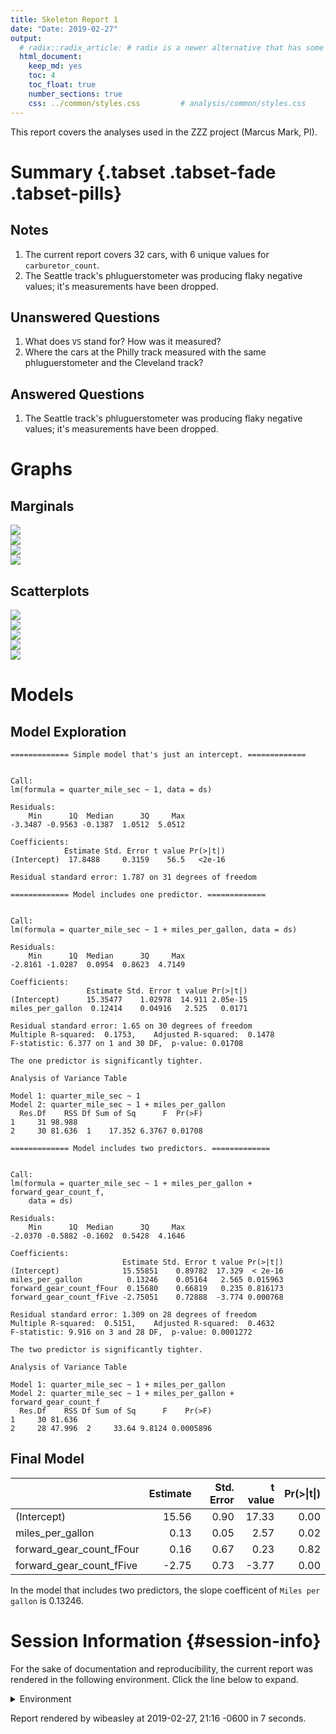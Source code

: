```yaml
---
title: Skeleton Report 1
date: "Date: 2019-02-27"
output:
  # radix::radix_article: # radix is a newer alternative that has some advantages over `html_document`.
  html_document:
    keep_md: yes
    toc: 4
    toc_float: true
    number_sections: true
    css: ../common/styles.css         # analysis/common/styles.css
---
```


This report covers the analyses used in the ZZZ project (Marcus Mark, PI).

<!--  Set the working directory to the repository's base directory; this assumes the report is nested inside of two directories.-->


<!-- Set the report-wide options, and point to the external code file. -->


<!-- Load 'sourced' R files.  Suppress the output when loading sources. -->


<!-- Load packages, or at least verify they're available on the local machine.  Suppress the output when loading packages. -->


<!-- Load any global functions and variables declared in the R file.  Suppress the output. -->


<!-- Declare any global functions specific to a Rmd output.  Suppress the output. -->


<!-- Load the datasets.   -->


<!-- Tweak the datasets.   -->


Summary {.tabset .tabset-fade .tabset-pills}
===========================================================================

Notes
---------------------------------------------------------------------------

1. The current report covers 32 cars, with 6 unique values for `carburetor_count`.
1. The Seattle track's phluguerstometer was producing flaky negative values; it's measurements have been dropped.


Unanswered Questions
---------------------------------------------------------------------------

1. What does `VS` stand for?  How was it measured?
1. Where the cars at the Philly track measured with the same phluguerstometer and the Cleveland track?


Answered Questions
---------------------------------------------------------------------------

1. The Seattle track's phluguerstometer was producing flaky negative values; it's measurements have been dropped.


Graphs
===========================================================================


Marginals
---------------------------------------------------------------------------

<img src="figure-png/marginals-1.png" style="display: block; margin: auto;" /><img src="figure-png/marginals-2.png" style="display: block; margin: auto;" /><img src="figure-png/marginals-3.png" style="display: block; margin: auto;" /><img src="figure-png/marginals-4.png" style="display: block; margin: auto;" />


Scatterplots
---------------------------------------------------------------------------

<img src="figure-png/scatterplots-1.png" style="display: block; margin: auto;" /><img src="figure-png/scatterplots-2.png" style="display: block; margin: auto;" /><img src="figure-png/scatterplots-3.png" style="display: block; margin: auto;" /><img src="figure-png/scatterplots-4.png" style="display: block; margin: auto;" /><img src="figure-png/scatterplots-5.png" style="display: block; margin: auto;" />


Models
===========================================================================

Model Exploration
---------------------------------------------------------------------------

```
============= Simple model that's just an intercept. =============
```

```

Call:
lm(formula = quarter_mile_sec ~ 1, data = ds)

Residuals:
    Min      1Q  Median      3Q     Max 
-3.3487 -0.9563 -0.1387  1.0512  5.0512 

Coefficients:
            Estimate Std. Error t value Pr(>|t|)
(Intercept)  17.8488     0.3159    56.5   <2e-16

Residual standard error: 1.787 on 31 degrees of freedom
```

```
============= Model includes one predictor. =============
```

```

Call:
lm(formula = quarter_mile_sec ~ 1 + miles_per_gallon, data = ds)

Residuals:
    Min      1Q  Median      3Q     Max 
-2.8161 -1.0287  0.0954  0.8623  4.7149 

Coefficients:
                 Estimate Std. Error t value Pr(>|t|)
(Intercept)      15.35477    1.02978  14.911 2.05e-15
miles_per_gallon  0.12414    0.04916   2.525   0.0171

Residual standard error: 1.65 on 30 degrees of freedom
Multiple R-squared:  0.1753,	Adjusted R-squared:  0.1478 
F-statistic: 6.377 on 1 and 30 DF,  p-value: 0.01708
```

```
The one predictor is significantly tighter.
```

```
Analysis of Variance Table

Model 1: quarter_mile_sec ~ 1
Model 2: quarter_mile_sec ~ 1 + miles_per_gallon
  Res.Df    RSS Df Sum of Sq      F  Pr(>F)
1     31 98.988                            
2     30 81.636  1    17.352 6.3767 0.01708
```

```
============= Model includes two predictors. =============
```

```

Call:
lm(formula = quarter_mile_sec ~ 1 + miles_per_gallon + forward_gear_count_f, 
    data = ds)

Residuals:
    Min      1Q  Median      3Q     Max 
-2.0370 -0.5882 -0.1602  0.5428  4.1646 

Coefficients:
                         Estimate Std. Error t value Pr(>|t|)
(Intercept)              15.55851    0.89782  17.329  < 2e-16
miles_per_gallon          0.13246    0.05164   2.565 0.015963
forward_gear_count_fFour  0.15680    0.66819   0.235 0.816173
forward_gear_count_fFive -2.75051    0.72888  -3.774 0.000768

Residual standard error: 1.309 on 28 degrees of freedom
Multiple R-squared:  0.5151,	Adjusted R-squared:  0.4632 
F-statistic: 9.916 on 3 and 28 DF,  p-value: 0.0001272
```

```
The two predictor is significantly tighter.
```

```
Analysis of Variance Table

Model 1: quarter_mile_sec ~ 1 + miles_per_gallon
Model 2: quarter_mile_sec ~ 1 + miles_per_gallon + forward_gear_count_f
  Res.Df    RSS Df Sum of Sq      F    Pr(>F)
1     30 81.636                              
2     28 47.996  2     33.64 9.8124 0.0005896
```


Final Model
---------------------------------------------------------------------------


|                         | Estimate| Std. Error| t value| Pr(>&#124;t&#124;)|
|:------------------------|--------:|----------:|-------:|------------------:|
|(Intercept)              |    15.56|       0.90|   17.33|               0.00|
|miles_per_gallon         |     0.13|       0.05|    2.57|               0.02|
|forward_gear_count_fFour |     0.16|       0.67|    0.23|               0.82|
|forward_gear_count_fFive |    -2.75|       0.73|   -3.77|               0.00|

In the model that includes two predictors, the slope coefficent of `Miles per gallon` is 0.13246.


Session Information {#session-info}
===========================================================================

For the sake of documentation and reproducibility, the current report was rendered in the following environment.  Click the line below to expand.

<details>
  <summary>Environment <span class="glyphicon glyphicon-plus-sign"></span></summary>

```
─ Session info ──────────────────────────────────────────────────────────
 setting  value                       
 version  R version 3.5.2 (2018-12-20)
 os       Ubuntu 18.04.2 LTS          
 system   x86_64, linux-gnu           
 ui       RStudio                     
 language (EN)                        
 collate  en_US.UTF-8                 
 ctype    en_US.UTF-8                 
 tz       America/Chicago             
 date     2019-02-27                  

─ Packages ──────────────────────────────────────────────────────────────
 package     * version    date       lib source                        
 assertthat    0.2.0      2017-04-11 [1] CRAN (R 3.5.1)                
 backports     1.1.3      2018-12-14 [1] CRAN (R 3.5.2)                
 bit           1.1-14     2018-05-29 [1] CRAN (R 3.5.1)                
 bit64         0.9-7      2017-05-08 [1] CRAN (R 3.5.1)                
 blob          1.1.1      2018-03-25 [1] CRAN (R 3.5.1)                
 callr         3.1.1      2018-12-21 [1] CRAN (R 3.5.2)                
 checkmate     1.9.1      2019-01-15 [1] CRAN (R 3.5.2)                
 cli           1.0.1      2018-09-25 [1] CRAN (R 3.5.1)                
 colorspace    1.4-0      2019-01-13 [1] CRAN (R 3.5.2)                
 config        0.3        2018-03-27 [1] CRAN (R 3.5.1)                
 crayon        1.3.4      2017-09-16 [1] CRAN (R 3.5.1)                
 DBI           1.0.0      2018-05-02 [1] CRAN (R 3.5.1)                
 desc          1.2.0      2018-05-01 [1] CRAN (R 3.5.1)                
 devtools      2.0.1      2018-10-26 [1] CRAN (R 3.5.1)                
 digest        0.6.18     2018-10-10 [1] CRAN (R 3.5.1)                
 dplyr         0.8.0.1    2019-02-15 [1] CRAN (R 3.5.2)                
 evaluate      0.13       2019-02-12 [1] CRAN (R 3.5.2)                
 fs            1.2.6      2018-08-23 [1] CRAN (R 3.5.1)                
 ggplot2     * 3.1.0      2018-10-25 [1] CRAN (R 3.5.1)                
 glue          1.3.0      2018-07-17 [1] CRAN (R 3.5.1)                
 gtable        0.2.0      2016-02-26 [1] CRAN (R 3.5.1)                
 highr         0.7        2018-06-09 [1] CRAN (R 3.5.1)                
 hms           0.4.2.9001 2018-08-18 [1] Github (tidyverse/hms@979286f)
 htmltools     0.3.6      2017-04-28 [1] CRAN (R 3.5.1)                
 knitr       * 1.21       2018-12-10 [1] CRAN (R 3.5.1)                
 labeling      0.3        2014-08-23 [1] CRAN (R 3.5.1)                
 lattice       0.20-38    2018-11-04 [4] CRAN (R 3.5.1)                
 lazyeval      0.2.1      2017-10-29 [1] CRAN (R 3.5.1)                
 lubridate     1.7.4      2018-04-11 [1] CRAN (R 3.5.1)                
 magrittr    * 1.5        2014-11-22 [1] CRAN (R 3.5.1)                
 memoise       1.1.0      2017-04-21 [1] CRAN (R 3.5.1)                
 munsell       0.5.0      2018-06-12 [1] CRAN (R 3.5.1)                
 odbc          1.1.6      2018-06-09 [1] CRAN (R 3.5.1)                
 OuhscMunge    0.1.9.9010 2019-02-28 [1] local                         
 packrat       0.5.0      2018-11-14 [1] CRAN (R 3.5.1)                
 pillar        1.3.1      2018-12-15 [1] CRAN (R 3.5.2)                
 pkgbuild      1.0.2      2018-10-16 [1] CRAN (R 3.5.1)                
 pkgconfig     2.0.2      2018-08-16 [1] CRAN (R 3.5.1)                
 pkgload       1.0.2      2018-10-29 [1] CRAN (R 3.5.1)                
 plyr          1.8.4      2016-06-08 [1] CRAN (R 3.5.1)                
 prettyunits   1.0.2      2015-07-13 [1] CRAN (R 3.5.1)                
 processx      3.2.1      2018-12-05 [1] CRAN (R 3.5.1)                
 ps            1.3.0      2018-12-21 [1] CRAN (R 3.5.2)                
 purrr         0.3.0      2019-01-27 [1] CRAN (R 3.5.2)                
 R6            2.4.0      2019-02-14 [1] CRAN (R 3.5.2)                
 Rcpp          1.0.0      2018-11-07 [1] CRAN (R 3.5.1)                
 RcppRoll      0.3.0      2018-06-05 [1] CRAN (R 3.5.1)                
 readr         1.3.1      2018-12-21 [1] CRAN (R 3.5.2)                
 remotes       2.0.2      2018-10-30 [1] CRAN (R 3.5.1)                
 rlang         0.3.1      2019-01-08 [1] CRAN (R 3.5.2)                
 rmarkdown     1.11       2018-12-08 [1] CRAN (R 3.5.1)                
 rprojroot     1.3-2      2018-01-03 [1] CRAN (R 3.5.1)                
 RSQLite       2.1.1      2018-05-06 [1] CRAN (R 3.5.1)                
 scales        1.0.0.9000 2019-01-11 [1] local                         
 sessioninfo   1.1.1      2018-11-05 [1] CRAN (R 3.5.1)                
 stringi       1.3.1      2019-02-13 [1] CRAN (R 3.5.2)                
 stringr       1.4.0      2019-02-10 [1] CRAN (R 3.5.2)                
 testit        0.9        2018-12-05 [1] CRAN (R 3.5.1)                
 testthat      2.0.1      2018-10-13 [1] CRAN (R 3.5.1)                
 tibble        2.0.1      2019-01-12 [1] CRAN (R 3.5.2)                
 tidyr         0.8.2      2018-10-28 [1] CRAN (R 3.5.1)                
 tidyselect    0.2.5      2018-10-11 [1] CRAN (R 3.5.1)                
 usethis       1.4.0      2018-08-14 [1] CRAN (R 3.5.1)                
 viridisLite   0.3.0      2018-02-01 [1] CRAN (R 3.5.1)                
 withr         2.1.2      2018-03-15 [1] CRAN (R 3.5.1)                
 xfun          0.5        2019-02-20 [1] CRAN (R 3.5.2)                
 yaml          2.2.0      2018-07-25 [1] CRAN (R 3.5.1)                
 zoo           1.8-4      2018-09-19 [1] CRAN (R 3.5.1)                

[1] /home/wibeasley/R/x86_64-pc-linux-gnu-library/3.5
[2] /usr/local/lib/R/site-library
[3] /usr/lib/R/site-library
[4] /usr/lib/R/library
```
</details>



Report rendered by wibeasley at 2019-02-27, 21:16 -0600 in 7 seconds.
